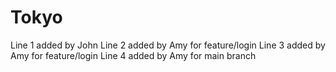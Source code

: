 # Tokyo
Line 1 added by John 
Line 2 added by Amy for feature/login
Line 3 added by Amy for feature/login 
Line 4 added by Amy for main branch 